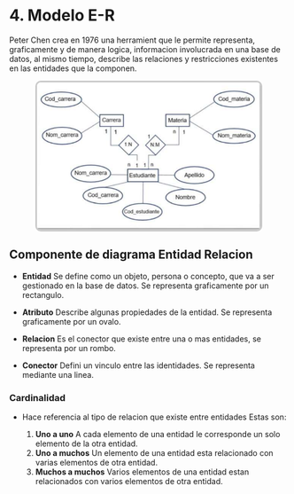 # 4. Modelo E-R
 
Peter Chen crea en 1976 una herramient que le permite representa, graficamente y de manera logica, informacion involucrada en una base de datos, al mismo tiempo, describe las relaciones y restricciones existentes en las entidades que la componen.

<img src="vx_images/181802367569749.png" style="border: 3px solid #cacaca;border-radius:10px;display:block;width: 80%;margin-left: auto;margin-right: auto;margin-top:10px;">

## Componente de diagrama Entidad Relacion

* **Entidad** Se define como un objeto, persona o concepto, que va a ser gestionado en la base de datos. Se representa graficamente por un rectangulo.

* **Atributo** Describe algunas propiedades de la entidad. Se representa graficamente por un ovalo.

* **Relacion** Es el conector que existe entre una o mas entidades, se representa por un rombo.

* **Conector** Defini un vinculo entre las identidades. Se representa mediante una linea.

### Cardinalidad

* Hace referencia al tipo de relacion que existe entre entidades Estas son:

    1. **Uno a uno** A cada elemento de una entidad le corresponde un solo elemento de la otra entidad.
    2. **Uno a muchos** Un elemento de una entidad esta relacionado con varias elementos de otra entidad.
    3. **Muchos a muchos** Varios elementos de una entidad estan relacionados con varios elementos de otra entidad.
    

  
